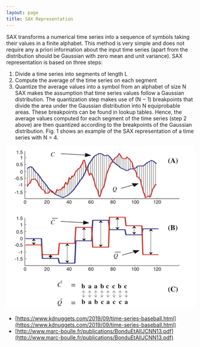 ```yaml
---
layout: page
title: SAX Representation
---
```


SAX transforms a numerical time series into a sequence of symbols taking their values in a finite alphabet. This method is very simple and does not require any a priori information about the input time series (apart from the distribution should be Gaussian with zero mean and unit variance). SAX representation is based on three steps:

1. Divide a time series into segments of length L
2. Compute the average of the time series on each segment
3. Quantize the average values into a symbol from an alphabet of size N SAX makes the assumption that time series values follow a Gaussian distribution. The quantization step makes use of (N − 1) breakpoints that divide the area under the Gaussian distribution into N equiprobable areas. These breakpoints can be found in lookup tables. Hence, the average values computed for each segment of the time series (step 2 above) are then quantized according to the breakpoints of the Gaussian distribution. Fig. 1 shows an example of the
   SAX representation of a time series with N = 4.

![sax encoding](assets/images/sax-encoding.png)

- [https://www.kdnuggets.com/2019/09/time-series-baseball.html](https://www.kdnuggets.com/2019/09/time-series-baseball.html)
- [http://www.marc-boulle.fr/publications/BonduEtAlIJCNN13.pdf](http://www.marc-boulle.fr/publications/BonduEtAlIJCNN13.pdf)


